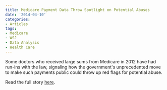 ```yaml
---
title: Medicare Payment Data Throw Spotlight on Potential Abuses
date: '2014-04-10'
categories:
- Articles
tags:
- Medicare
- WSJ
- Data Analysis
- Health Care
---
```


Some doctors who received large sums from Medicare in 2012 have had run-ins with
the law, signaling how the government's unprecedented move to make such payments
public could throw up red flags for potential abuse.

Read the full story
[here](https://www.wsj.com/articles/medicare-payment-data-throw-spotlight-on-potential-abuses-1397090387).
